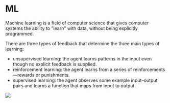 # ML
Machine learning is a field of computer science that gives computer systems the ability to "learn" with data, without being explicitly programmed.

There are three types of feedback that determine the three main types of learning:
- unsupervised learning: the agent learns patterns in the input even though no explicit feedback is supplied.
- reinforcement learning: the agent learns from a series of reinforcements—rewards or punishments.
- supervised learning: the agent observes some example input–output pairs and learns a function that maps from input to output.

<img src="http://beta.cambridgespark.com/courses/jpm/figures/mod1_SuperUnsuper.png">
